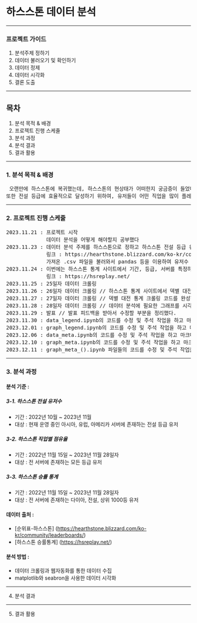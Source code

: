 # 하스스톤 데이터 분석
-------------------------------------------------------------------------------------------------------------------------------
### 프로젝트 가이드  
1. 분석주제 정하기
2. 데이터 불러오기 및 확인하기
3. 데이터 정제
4. 데이터 시각화
5. 결론 도출
-------------------------------------------------------------------------------------------------------------------------------
## 목차
1. 분석 목적 & 배경
2. 프로젝트 진행 스케줄
3. 분석 과정
4. 분석 결과
5. 결과 활용
-------------------------------------------------------------------------------------------------------------------------------
### 1. 분석 목적 & 배경
<pre>
 오랜만에 하스스톤에 복귀했는데, 하스스톤의 현상태가 어떠한지 궁금증이 들었다. 
또한 전설 등급에 효율적으로 달성하기 위하여, 유저들이 어떤 직업을 많이 플레이하고 어떤 덱이 승률이 좋은가에 대한 메타 분석을 해보고 싶어 본 프로젝트를 시작하게 되었다.
</pre>
-------------------------------------------------------------------------------------------------------------------------------
### 2. 프로젝트 진행 스케줄
<pre>
2023.11.21 : 프로젝트 시작
             데이터 분석을 어떻게 해야할지 공부했다
2023.11.23 : 데이터 분석 주제를 하스스톤으로 정하고 하스스톤 전설 등급 유저수를 데이터 크롤링하여 엑셀 파일로 가져왔다.
             링크 : https://hearthstone.blizzard.com/ko-kr/community/leaderboards/
             가져온 .csv 파일을 불러와서 pandas 등을 이용하여 유저수 추이 그래프와 확장팩 발매전후 유저수의 차이 그래프를 코딩했다.
2023.11.24 : 이번에는 하스스톤 통계 사이트에서 기간, 등급, 서버를 특정하여 직업별 덱유형 및 승률, 점유율, 게임수 통계를 데이터 크롤링 해서 엑셀 파일로 가져왔다.
             링크 : https://hsreplay.net/
2023.11.25 : 25일자 데이터 크롤링
2023.11.26 : 26일자 데이터 크롤링 // 하스스톤 통계 사이트에서 덱별 대전 통계 크롤링 코드를 짜기 시작했다.
2023.11.27 : 27일자 데이터 크롤링 // 덱별 대전 통계 크롤링 코드를 완성하고, 시각화해보았다.
2023.11.28 : 28일자 데이터 크롤링 // 데이터 분석에 필요한 그래프를 시각화하고 발표 준비를 했다.
2023.11.29 : 발표 // 발표 피드백을 받아서 수정할 부분을 정리했다.
2023.11.30 : data_legend.ipynb의 코드를 수정 및 주석 작업을 하고 마크다운으로 설명을 추가했다.
2023.12.01 : graph_legend.ipynb의 코드를 수정 및 주석 작업을 하고 마크다운으로 설명을 추가했다.
2023.12.06 : data_meta.ipynb의 코드를 수정 및 주석 작업을 하고 마크다운으로 설명을 추가했다.
2023.12.10 : graph_meta.ipynb의 코드를 수정 및 주석 작업을 하고 마크다운으로 설명을 추가했다.
2023.12.11 : graph_meta_().ipynb 파일들의 코드를 수정 및 주석 작업을 하고 마크다운으로 설명을 추가했다.
</pre>
-------------------------------------------------------------------------------------------------------------------------------
### 3. 분석 과정
#### 분석 기준 :
##### 3-1. 하스스톤 전설 유저수
- 기간 : 2022년 10월 ~ 2023년 11월
- 대상 : 현재 운영 중인 아시아, 유럽, 아메리카 서버에 존재하는 전설 등급 유저
##### 3-2. 하스스톤 직업별 점유율
- 기간 : 2022년 11월 15일 ~ 2023년 11월 28일자
- 대상 : 전 서버에 존재하는 모든 등급 유저
##### 3-3. 하스스톤 승률 통계
- 기간 : 2022년 11월 15일 ~ 2023년 11월 28일자
- 대상 : 전 서버에 존재하는 다이아, 전설, 상위 1000등 유저
#### 데이터 출처 :
- [순위표-하스스톤] (https://hearthstone.blizzard.com/ko-kr/community/leaderboards/)
- [하스스톤 승률통계] (https://hsreplay.net/)
#### 분석 방법 : 
- 데이터 크롤링과 웹자동화를 통한 데이터 수집
- matplotlib와 seabron을 사용한 데이터 시각화
-------------------------------------------------------------------------------------------------------------------------------
4. 분석 결과
-------------------------------------------------------------------------------------------------------------------------------
5. 결과 활용

